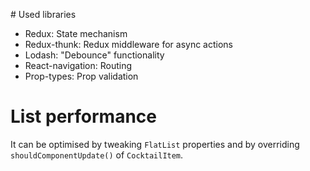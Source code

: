 # Used libraries
* Redux: State mechanism
* Redux-thunk: Redux middleware for async actions
* Lodash: "Debounce" functionality
* React-navigation: Routing
* Prop-types: Prop validation

# List performance

It can be optimised by tweaking `FlatList` properties and by overriding `shouldComponentUpdate()` of `CocktailItem`.
